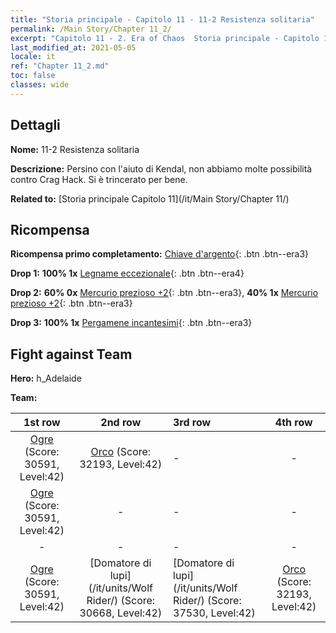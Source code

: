 ```yaml
---
title: "Storia principale - Capitolo 11 - 11-2 Resistenza solitaria"
permalink: /Main Story/Chapter 11_2/
excerpt: "Capitolo 11 - 2. Era of Chaos  Storia principale - Capitolo 11_2. 11-2 Resistenza solitaria"
last_modified_at: 2021-05-05
locale: it
ref: "Chapter 11_2.md"
toc: false
classes: wide
---
```


## Dettagli

 **Nome:** 11-2 Resistenza solitaria

 **Descrizione:** Persino con l'aiuto di Kendal, non abbiamo molte possibilità contro Crag Hack. Si è trincerato per bene.

 **Related to:** [Storia principale Capitolo 11](/it/Main Story/Chapter 11/)

## Ricompensa

 **Ricompensa primo completamento:** [Chiave d'argento](/ItemsIT/con_693/){: .btn .btn--era3}

 **Drop 1:** **100% 1x** [Legname eccezionale](/ItemsIT/mat_34/){: .btn .btn--era4}

 **Drop 2:** **60% 0x** [Mercurio prezioso +2](/ItemsIT/mat_28/){: .btn .btn--era3}, **40% 1x** [Mercurio prezioso +2](/ItemsIT/mat_28/){: .btn .btn--era3}

 **Drop 3:** **100% 1x** [Pergamene incantesimi](/ItemsIT/con_694/){: .btn .btn--era3}


## Fight against Team
 **Hero:** h_Adelaide

 **Team:**


  | 1st row | 2nd row | 3rd row | 4th row |
  |:----:|:----:|:----|:----:|
  | [Ogre](/it/units/Ogre/) (Score: 30591, Level:42)  | [Orco](/it/units/Orc/) (Score: 32193, Level:42)  | - | - |
  | [Ogre](/it/units/Ogre/) (Score: 30591, Level:42)  | - | - | - |
  | - | - | - | - |
  | [Ogre](/it/units/Ogre/) (Score: 30591, Level:42)  | [Domatore di lupi](/it/units/Wolf Rider/) (Score: 30668, Level:42)  | [Domatore di lupi](/it/units/Wolf Rider/) (Score: 37530, Level:42)  | [Orco](/it/units/Orc/) (Score: 32193, Level:42)  |


